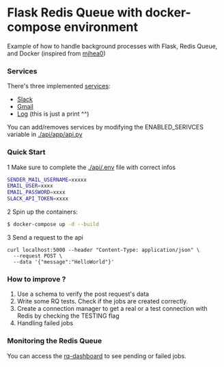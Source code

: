 # Flask Redis Queue with docker-compose environment

Example of how to handle background processes with Flask, Redis Queue, and Docker
(inspired from [mjhea0](https://github.com/mjhea0/flask-redis-queue))

### Services

There's three implemented [services](./api/app/services):
- [Slack](./api/app/services/slack_service.py)
- [Gmail](./api/app/services/email_service.py)
- [Log](./api/app/services/log_service.py) (this is just a print ^^)

You can add/removes services by modifying the ENABLED_SERIVCES variable in [./api/app/api.py](./api/app/api.py)

### Quick Start

1 Make sure to complete the [./api/.env](./api/.env) file with correct infos

```sh
SENDER_MAIL_USERNAME=xxxxx
EMAIL_USER=xxxx
EMAIL_PASSWORD=xxxx
SLACK_API_TOKEN=xxxx
```

2 Spin up the containers:

```sh
$ docker-compose up -d --build
```

3 Send a request to the api
```shell script
curl localhost:5000 --header "Content-Type: application/json" \
  --request POST \
  --data '{"message":"HelloWorld"}'

```

### How to improve ?

1. Use a schema to verify the post request's data
2. Write some RQ tests. Check if the jobs are created correctly.
3. Create a connection manager to get a real or a test connection with Redis by checking the TESTING flag
4. Handling failed jobs


### Monitoring the Redis Queue
You can access the [rq-dashboard](http://localhost:9181/) to see pending or failed jobs.